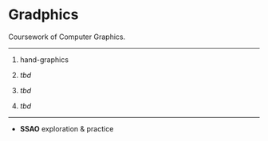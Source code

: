 # Gradphics
Coursework of Computer Graphics.

***


1. hand-graphics 

2. *tbd*

3. *tbd*

4. *tbd*

***

- **SSAO** exploration & practice


